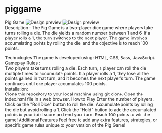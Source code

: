 # piggame
Pig Game
![Design preview](./Ditay-preview.png)
![Design preview](./Ditay-preview.png)
<br/>
Description :
The Pig Game is a two-player dice game where players take turns rolling a die. 
The die yields a random number between 1 and 6. If a player rolls a 1, the turn switches to the next player. The game involves accumulating points by rolling the die, and the objective is to reach 100 points.

Technologies
The game is developed using:
HTML,
CSS,
Sass,
JavaScript.
<br/>
Gameplay Rules :
<br/>
Two players take turns rolling a die.
Each turn, a player can roll the die multiple times to accumulate points.
If a player rolls a 1, they lose all the points gained in that turn, and it becomes the next player's turn.
The game continues until one player accumulates 100 points.
<br/>
Installation:
<br/>
Clone this repository to your local machine using git clone.
Open the index.html file in a web browser.
How to Play
Enter the number of players.
Click on the "Roll Dice" button to roll the die.
Accumulate points by rolling the die but avoid rolling a 1.
Click the "Hold" button to add the accumulated points to your total score and end your turn.
Reach 100 points to win the game!
Additional Features
Feel free to add any extra features, strategies, or specific game rules unique to your version of the Pig Game!
